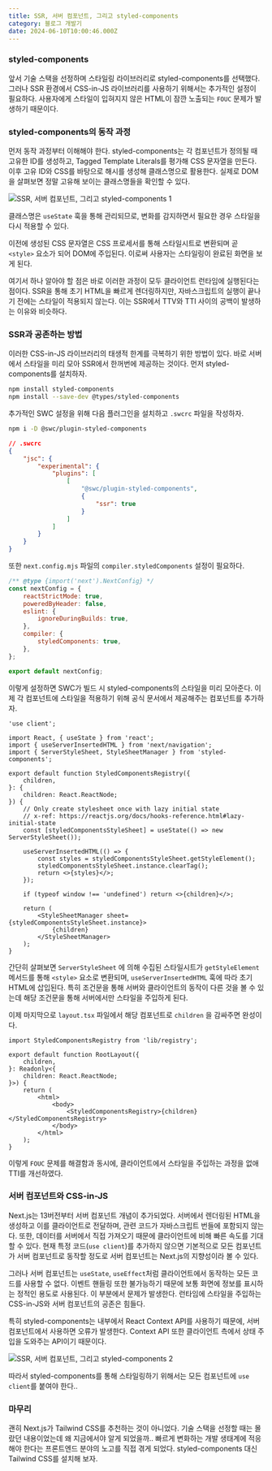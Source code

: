 ```yaml
---
title: SSR, 서버 컴포넌트, 그리고 styled-components
category: 블로그 개발기
date: 2024-06-10T10:00:46.000Z
---
```


### styled-components

앞서 기술 스택을 선정하며 스타일링 라이브러리로 styled-components를 선택했다. 그러나 SSR 환경에서 CSS-in-JS 라이브러리를 사용하기 위해서는 추가적인 설정이 필요하다. 사용자에게 스타일이 입혀지지 않은 HTML이 잠깐 노출되는 `FOUC` 문제가 발생하기 때문이다.

### styled-components의 동작 과정

먼저 동작 과정부터 이해해야 한다. styled-components는 각 컴포넌트가 정의될 때 고유한 ID를 생성하고, Tagged Template Literals를 평가해 CSS 문자열을 만든다. 이후 고유 ID와 CSS를 바탕으로 해시를 생성해 클래스명으로 활용한다. 실제로 DOM을 살펴보면 정말 고유해 보이는 클래스명들을 확인할 수 있다.

![SSR, 서버 컴포넌트, 그리고 styled-components 1](/image/SSR%2C%20서버%20컴포넌트%2C%20그리고%20styled-components%201.png)

클래스명은 `useState` 훅을 통해 관리되므로, 변화를 감지하면서 필요한 경우 스타일을 다시 적용할 수 있다.

이전에 생성된 CSS 문자열은 CSS 프로세서를 통해 스타일시트로 변환되며 곧 `<style>` 요소가 되어 DOM에 주입된다. 이로써 사용자는 스타일링이 완료된 화면을 보게 된다.

여기서 하나 알아야 할 점은 바로 이러한 과정이 모두 클라이언트 런타임에 실행된다는 점이다. SSR을 통해 초기 HTML을 빠르게 렌더링하지만, 자바스크립트의 실행이 끝나기 전에는 스타일이 적용되지 않는다. 이는 SSR에서 TTV와 TTI 사이의 공백이 발생하는 이유와 비슷하다.

### SSR과 공존하는 방법

이러한 CSS-in-JS 라이브러리의 태생적 한계를 극복하기 위한 방법이 있다. 바로 서버에서 스타일을 미리 모아 SSR에서 한꺼번에 제공하는 것이다. 먼저 styled-components를 설치하자.

```bash
npm install styled-components
npm install --save-dev @types/styled-components
```

추가적인 SWC 설정을 위해 다음 플러그인을 설치하고 `.swcrc` 파일을 작성하자.

```bash
npm i -D @swc/plugin-styled-components
```

```json
// .swcrc
{
    "jsc": {
        "experimental": {
            "plugins": [
                [
                    "@swc/plugin-styled-components",
                    {
                        "ssr": true
                    }
                ]
            ]
        }
    }
}
```

또한 `next.config.mjs` 파일의 `compiler.styledComponents` 설정이 필요하다.

```jsx
/** @type {import('next').NextConfig} */
const nextConfig = {
    reactStrictMode: true,
    poweredByHeader: false,
    eslint: {
        ignoreDuringBuilds: true,
    },
    compiler: {
        styledComponents: true,
    },
};

export default nextConfig;
```

이렇게 설정하면 SWC가 빌드 시 styled-components의 스타일을 미리 모아준다. 이제 각 컴포넌트에 스타일을 적용하기 위해 공식 문서에서 제공해주는 컴포넌트를 추가하자.

```tsx
'use client';

import React, { useState } from 'react';
import { useServerInsertedHTML } from 'next/navigation';
import { ServerStyleSheet, StyleSheetManager } from 'styled-components';

export default function StyledComponentsRegistry({
    children,
}: {
    children: React.ReactNode;
}) {
    // Only create stylesheet once with lazy initial state
    // x-ref: https://reactjs.org/docs/hooks-reference.html#lazy-initial-state
    const [styledComponentsStyleSheet] = useState(() => new ServerStyleSheet());

    useServerInsertedHTML(() => {
        const styles = styledComponentsStyleSheet.getStyleElement();
        styledComponentsStyleSheet.instance.clearTag();
        return <>{styles}</>;
    });

    if (typeof window !== 'undefined') return <>{children}</>;

    return (
        <StyleSheetManager sheet={styledComponentsStyleSheet.instance}>
            {children}
        </StyleSheetManager>
    );
}
```

간단히 살펴보면 `ServerStyleSheet` 에 의해 수집된 스타일시트가 `getStyleElement` 메서드를 통해 `<style>` 요소로 변환되며, `useServerInsertedHTML` 훅에 따라 초기 HTML에 삽입된다. 특히 조건문을 통해 서버와 클라이언트의 동작이 다른 것을 볼 수 있는데 해당 조건문을 통해 서버에서만 스타일을 주입하게 된다.

이제 마지막으로 `layout.tsx` 파일에서 해당 컴포넌트로 `children` 을 감싸주면 완성이다.

```tsx
import StyledComponentsRegistry from 'lib/registry';

export default function RootLayout({
    children,
}: Readonly<{
    children: React.ReactNode;
}>) {
    return (
        <html>
            <body>
                <StyledComponentsRegistry>{children}</StyledComponentsRegistry>
            </body>
        </html>
    );
}
```

이렇게 `FOUC` 문제를 해결함과 동시에, 클라이언트에서 스타일을 주입하는 과정을 없애 TTI를 개선하였다.

### 서버 컴포넌트와 CSS-in-JS

Next.js는 13버전부터 서버 컴포넌트 개념이 추가되었다. 서버에서 렌더링된 HTML을 생성하고 이를 클라이언트로 전달하며, 관련 코드가 자바스크립트 번들에 포함되지 않는다. 또한, 데이터를 서버에서 직접 가져오기 때문에 클라이언트에 비해 빠른 속도를 기대할 수 있다. 현재 특정 코드(`use client`)를 추가하지 않으면 기본적으로 모든 컴포넌트가 서버 컴포넌트로 동작할 정도로 서버 컴포넌트는 Next.js의 지향성이라 볼 수 있다.

그러나 서버 컴포넌트는 `useState`, `useEffect`처럼 클라이언트에서 동작하는 모든 코드를 사용할 수 없다. 이벤트 핸들링 또한 불가능하기 때문에 보통 화면에 정보를 표시하는 정적인 용도로 사용된다. 이 부분에서 문제가 발생한다. 런타임에 스타일을 주입하는 CSS-in-JS와 서버 컴포넌트의 공존은 힘들다.

특히 styled-components는 내부에서 React Context API를 사용하기 때문에, 서버 컴포넌트에서 사용하면 오류가 발생한다. Context API 또한 클라이언트 측에서 상태 주입을 도와주는 API이기 때문이다.

![SSR, 서버 컴포넌트, 그리고 styled-components 2](/image/SSR%2C%20서버%20컴포넌트%2C%20그리고%20styled-components%202.png)

따라서 styled-components를 통해 스타일링하기 위해서는 모든 컴포넌트에 `use client`를 붙여야 한다..

### 마무리

괜히 Next.js가 Tailwind CSS를 추천하는 것이 아니었다. 기술 스택을 선정할 때는 몰랐던 내용이었는데 왜 지금에서야 알게 되었을까.. 빠르게 변화하는 개발 생태계에 적응해야 한다는 프론트엔드 분야의 노고를 직접 겪게 되었다. styled-components 대신 Tailwind CSS를 설치해 보자.
